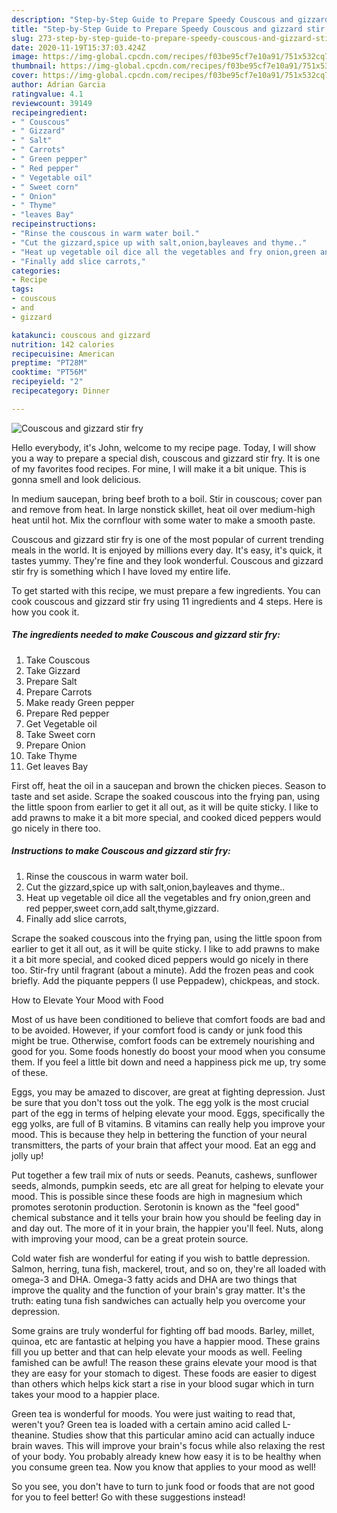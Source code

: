 ```yaml
---
description: "Step-by-Step Guide to Prepare Speedy Couscous and gizzard stir fry"
title: "Step-by-Step Guide to Prepare Speedy Couscous and gizzard stir fry"
slug: 273-step-by-step-guide-to-prepare-speedy-couscous-and-gizzard-stir-fry
date: 2020-11-19T15:37:03.424Z
image: https://img-global.cpcdn.com/recipes/f03be95cf7e10a91/751x532cq70/couscous-and-gizzard-stir-fry-recipe-main-photo.jpg
thumbnail: https://img-global.cpcdn.com/recipes/f03be95cf7e10a91/751x532cq70/couscous-and-gizzard-stir-fry-recipe-main-photo.jpg
cover: https://img-global.cpcdn.com/recipes/f03be95cf7e10a91/751x532cq70/couscous-and-gizzard-stir-fry-recipe-main-photo.jpg
author: Adrian Garcia
ratingvalue: 4.1
reviewcount: 39149
recipeingredient:
- " Couscous"
- " Gizzard"
- " Salt"
- " Carrots"
- " Green pepper"
- " Red pepper"
- " Vegetable oil"
- " Sweet corn"
- " Onion"
- " Thyme"
- "leaves Bay"
recipeinstructions:
- "Rinse the couscous in warm water boil."
- "Cut the gizzard,spice up with salt,onion,bayleaves and thyme.."
- "Heat up vegetable oil dice all the vegetables and fry onion,green and red pepper,sweet corn,add salt,thyme,gizzard."
- "Finally add slice carrots,"
categories:
- Recipe
tags:
- couscous
- and
- gizzard

katakunci: couscous and gizzard 
nutrition: 142 calories
recipecuisine: American
preptime: "PT28M"
cooktime: "PT56M"
recipeyield: "2"
recipecategory: Dinner

---
```



![Couscous and gizzard stir fry](https://img-global.cpcdn.com/recipes/f03be95cf7e10a91/751x532cq70/couscous-and-gizzard-stir-fry-recipe-main-photo.jpg)

Hello everybody, it's John, welcome to my recipe page. Today, I will show you a way to prepare a special dish, couscous and gizzard stir fry. It is one of my favorites food recipes. For mine, I will make it a bit unique. This is gonna smell and look delicious.

In medium saucepan, bring beef broth to a boil. Stir in couscous; cover pan and remove from heat. In large nonstick skillet, heat oil over medium-high heat until hot. Mix the cornflour with some water to make a smooth paste.

Couscous and gizzard stir fry is one of the most popular of current trending meals in the world. It is enjoyed by millions every day. It's easy, it's quick, it tastes yummy. They're fine and they look wonderful. Couscous and gizzard stir fry is something which I have loved my entire life.


To get started with this recipe, we must prepare a few ingredients. You can cook couscous and gizzard stir fry using 11 ingredients and 4 steps. Here is how you cook it.

<!--inarticleads1-->

##### The ingredients needed to make Couscous and gizzard stir fry:

1. Take  Couscous
1. Take  Gizzard
1. Prepare  Salt
1. Prepare  Carrots
1. Make ready  Green pepper
1. Prepare  Red pepper
1. Get  Vegetable oil
1. Take  Sweet corn
1. Prepare  Onion
1. Take  Thyme
1. Get leaves Bay


First off, heat the oil in a saucepan and brown the chicken pieces. Season to taste and set aside. Scrape the soaked couscous into the frying pan, using the little spoon from earlier to get it all out, as it will be quite sticky. I like to add prawns to make it a bit more special, and cooked diced peppers would go nicely in there too. 

<!--inarticleads2-->

##### Instructions to make Couscous and gizzard stir fry:

1. Rinse the couscous in warm water boil.
1. Cut the gizzard,spice up with salt,onion,bayleaves and thyme..
1. Heat up vegetable oil dice all the vegetables and fry onion,green and red pepper,sweet corn,add salt,thyme,gizzard.
1. Finally add slice carrots,


Scrape the soaked couscous into the frying pan, using the little spoon from earlier to get it all out, as it will be quite sticky. I like to add prawns to make it a bit more special, and cooked diced peppers would go nicely in there too. Stir-fry until fragrant (about a minute). Add the frozen peas and cook briefly. Add the piquante peppers (I use Peppadew), chickpeas, and stock. 

How to Elevate Your Mood with Food


Most of us have been conditioned to believe that comfort foods are bad and to be avoided. However, if your comfort food is candy or junk food this might be true. Otherwise, comfort foods can be extremely nourishing and good for you. Some foods honestly do boost your mood when you consume them. If you feel a little bit down and need a happiness pick me up, try some of these.

Eggs, you may be amazed to discover, are great at fighting depression. Just be sure that you don't toss out the yolk. The egg yolk is the most crucial part of the egg in terms of helping elevate your mood. Eggs, specifically the egg yolks, are full of B vitamins. B vitamins can really help you improve your mood. This is because they help in bettering the function of your neural transmitters, the parts of your brain that affect your mood. Eat an egg and jolly up!

Put together a few trail mix of nuts or seeds. Peanuts, cashews, sunflower seeds, almonds, pumpkin seeds, etc are all great for helping to elevate your mood. This is possible since these foods are high in magnesium which promotes serotonin production. Serotonin is known as the "feel good" chemical substance and it tells your brain how you should be feeling day in and day out. The more of it in your brain, the happier you'll feel. Nuts, along with improving your mood, can be a great protein source.

Cold water fish are wonderful for eating if you wish to battle depression. Salmon, herring, tuna fish, mackerel, trout, and so on, they're all loaded with omega-3 and DHA. Omega-3 fatty acids and DHA are two things that improve the quality and the function of your brain's gray matter. It's the truth: eating tuna fish sandwiches can actually help you overcome your depression. 

Some grains are truly wonderful for fighting off bad moods. Barley, millet, quinoa, etc are fantastic at helping you have a happier mood. These grains fill you up better and that can help elevate your moods as well. Feeling famished can be awful! The reason these grains elevate your mood is that they are easy for your stomach to digest. These foods are easier to digest than others which helps kick start a rise in your blood sugar which in turn takes your mood to a happier place.

Green tea is wonderful for moods. You were just waiting to read that, weren't you? Green tea is loaded with a certain amino acid called L-theanine. Studies show that this particular amino acid can actually induce brain waves. This will improve your brain's focus while also relaxing the rest of your body. You probably already knew how easy it is to be healthy when you consume green tea. Now you know that applies to your mood as well!

So you see, you don't have to turn to junk food or foods that are not good for you to feel better! Go  with  these suggestions  instead!

